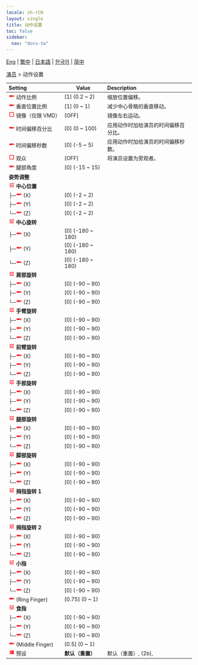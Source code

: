 ```yaml
---
locale: zh-rCN
layout: single
title: 动作设置
toc: false
sidebar:
  nav: "docs-tw"
---
```

[Eng](/dancexr/menu/2025.4/actor/actor_motion) | [繁中](/tw/dancexr/menu/2025.4/actor/actor_motion) | [日本語](/jp/dancexr/menu/2025.4/actor/actor_motion) | [한국어](/kr/dancexr/menu/2025.4/actor/actor_motion) | [简中](/zh/dancexr/menu/2025.4/actor/actor_motion)

[演员](../menu#演员) > 动作设置



| Setting | Value | Description |
| :--- | --- | :--- |
|<nobr><img src="/images/icon/ic_slider.png" alt="slider icon"/> 动作比例</nobr>| [1] (0.2 ~ 2) | 缩放位置偏移。
|<nobr><img src="/images/icon/ic_slider.png" alt="slider icon"/> 垂直位置比例</nobr>| [1] (0 ~ 1) | 减少中心骨骼的垂直移动。
|<nobr><img src="/images/icon/ic_check_off.png" alt="check off icon"/> 镜像（仅限 VMD）</nobr>| [OFF] | 镜像左右运动。
|<nobr><img src="/images/icon/ic_slider.png" alt="slider icon"/> 时间偏移百分比</nobr>| [0] (0 ~ 100) | 应用动作时加给演员的时间偏移百分比。
|<nobr><img src="/images/icon/ic_slider.png" alt="slider icon"/> 时间偏移秒数</nobr>| [0] (-5 ~ 5) | 应用动作时加给演员的时间偏移秒数。
|<nobr><img src="/images/icon/ic_check_off.png" alt="check off icon"/> 观众</nobr>| [OFF] | 将演员设置为旁观者。
|<nobr><img src="/images/icon/ic_slider.png" alt="slider icon"/> 腿部角度</nobr>| [0] (-15 ~ 15) | 
|<nobr> <b>姿势调整</b></nobr>|| 
|<nobr><img src="/images/icon/ic_tune.png" alt="tune icon"/> <b>中心位置</b></nobr>| | 
|<nobr>├─<img src="/images/icon/ic_slider.png" alt="slider icon"/> (X)</nobr>| [0] (-2 ~ 2) | 
|<nobr>├─<img src="/images/icon/ic_slider.png" alt="slider icon"/> (Y)</nobr>| [0] (-2 ~ 2) | 
|<nobr>└─<img src="/images/icon/ic_slider.png" alt="slider icon"/> (Z)</nobr>| [0] (-2 ~ 2) | 
|<nobr><img src="/images/icon/ic_tune.png" alt="tune icon"/> <b>中心旋转</b></nobr>| | 
|<nobr>├─<img src="/images/icon/ic_slider.png" alt="slider icon"/> (X)</nobr>| [0] (-180 ~ 180) | 
|<nobr>├─<img src="/images/icon/ic_slider.png" alt="slider icon"/> (Y)</nobr>| [0] (-180 ~ 180) | 
|<nobr>└─<img src="/images/icon/ic_slider.png" alt="slider icon"/> (Z)</nobr>| [0] (-180 ~ 180) | 
|<nobr><img src="/images/icon/ic_tune.png" alt="tune icon"/> <b>肩部旋转</b></nobr>| | 
|<nobr>├─<img src="/images/icon/ic_slider.png" alt="slider icon"/> (X)</nobr>| [0] (-90 ~ 90) | 
|<nobr>├─<img src="/images/icon/ic_slider.png" alt="slider icon"/> (Y)</nobr>| [0] (-90 ~ 90) | 
|<nobr>└─<img src="/images/icon/ic_slider.png" alt="slider icon"/> (Z)</nobr>| [0] (-90 ~ 90) | 
|<nobr><img src="/images/icon/ic_tune.png" alt="tune icon"/> <b>手臂旋转</b></nobr>| | 
|<nobr>├─<img src="/images/icon/ic_slider.png" alt="slider icon"/> (X)</nobr>| [0] (-90 ~ 90) | 
|<nobr>├─<img src="/images/icon/ic_slider.png" alt="slider icon"/> (Y)</nobr>| [0] (-90 ~ 90) | 
|<nobr>└─<img src="/images/icon/ic_slider.png" alt="slider icon"/> (Z)</nobr>| [0] (-90 ~ 90) | 
|<nobr><img src="/images/icon/ic_tune.png" alt="tune icon"/> <b>前臂旋转</b></nobr>| | 
|<nobr>├─<img src="/images/icon/ic_slider.png" alt="slider icon"/> (X)</nobr>| [0] (-90 ~ 90) | 
|<nobr>├─<img src="/images/icon/ic_slider.png" alt="slider icon"/> (Y)</nobr>| [0] (-90 ~ 90) | 
|<nobr>└─<img src="/images/icon/ic_slider.png" alt="slider icon"/> (Z)</nobr>| [0] (-90 ~ 90) | 
|<nobr><img src="/images/icon/ic_tune.png" alt="tune icon"/> <b>手部旋转</b></nobr>| | 
|<nobr>├─<img src="/images/icon/ic_slider.png" alt="slider icon"/> (X)</nobr>| [0] (-90 ~ 90) | 
|<nobr>├─<img src="/images/icon/ic_slider.png" alt="slider icon"/> (Y)</nobr>| [0] (-90 ~ 90) | 
|<nobr>└─<img src="/images/icon/ic_slider.png" alt="slider icon"/> (Z)</nobr>| [0] (-90 ~ 90) | 
|<nobr><img src="/images/icon/ic_tune.png" alt="tune icon"/> <b>腿部旋转</b></nobr>| | 
|<nobr>├─<img src="/images/icon/ic_slider.png" alt="slider icon"/> (X)</nobr>| [0] (-90 ~ 90) | 
|<nobr>├─<img src="/images/icon/ic_slider.png" alt="slider icon"/> (Y)</nobr>| [0] (-90 ~ 90) | 
|<nobr>└─<img src="/images/icon/ic_slider.png" alt="slider icon"/> (Z)</nobr>| [0] (-90 ~ 90) | 
|<nobr><img src="/images/icon/ic_tune.png" alt="tune icon"/> <b>脚部旋转</b></nobr>| | 
|<nobr>├─<img src="/images/icon/ic_slider.png" alt="slider icon"/> (X)</nobr>| [0] (-90 ~ 90) | 
|<nobr>├─<img src="/images/icon/ic_slider.png" alt="slider icon"/> (Y)</nobr>| [0] (-90 ~ 90) | 
|<nobr>└─<img src="/images/icon/ic_slider.png" alt="slider icon"/> (Z)</nobr>| [0] (-90 ~ 90) | 
|<nobr><img src="/images/icon/ic_tune.png" alt="tune icon"/> <b>拇指旋转 1</b></nobr>| | 
|<nobr>├─<img src="/images/icon/ic_slider.png" alt="slider icon"/> (X)</nobr>| [0] (-90 ~ 90) | 
|<nobr>├─<img src="/images/icon/ic_slider.png" alt="slider icon"/> (Y)</nobr>| [0] (-90 ~ 90) | 
|<nobr>└─<img src="/images/icon/ic_slider.png" alt="slider icon"/> (Z)</nobr>| [0] (-90 ~ 90) | 
|<nobr><img src="/images/icon/ic_tune.png" alt="tune icon"/> <b>拇指旋转 2</b></nobr>| | 
|<nobr>├─<img src="/images/icon/ic_slider.png" alt="slider icon"/> (X)</nobr>| [0] (-90 ~ 90) | 
|<nobr>├─<img src="/images/icon/ic_slider.png" alt="slider icon"/> (Y)</nobr>| [0] (-90 ~ 90) | 
|<nobr>└─<img src="/images/icon/ic_slider.png" alt="slider icon"/> (Z)</nobr>| [0] (-90 ~ 90) | 
|<nobr><img src="/images/icon/ic_tune.png" alt="tune icon"/> <b>小指</b></nobr>| | 
|<nobr>├─<img src="/images/icon/ic_slider.png" alt="slider icon"/> (X)</nobr>| [0] (-90 ~ 90) | 
|<nobr>├─<img src="/images/icon/ic_slider.png" alt="slider icon"/> (Y)</nobr>| [0] (-90 ~ 90) | 
|<nobr>└─<img src="/images/icon/ic_slider.png" alt="slider icon"/> (Z)</nobr>| [0] (-90 ~ 90) | 
|<nobr><img src="/images/icon/ic_slider.png" alt="slider icon"/> (Ring Finger)</nobr>| [0.75] (0 ~ 1) | 
|<nobr><img src="/images/icon/ic_tune.png" alt="tune icon"/> <b>食指</b></nobr>| | 
|<nobr>├─<img src="/images/icon/ic_slider.png" alt="slider icon"/> (X)</nobr>| [0] (-90 ~ 90) | 
|<nobr>├─<img src="/images/icon/ic_slider.png" alt="slider icon"/> (Y)</nobr>| [0] (-90 ~ 90) | 
|<nobr>└─<img src="/images/icon/ic_slider.png" alt="slider icon"/> (Z)</nobr>| [0] (-90 ~ 90) | 
|<nobr><img src="/images/icon/ic_slider.png" alt="slider icon"/> (Middle Finger)</nobr>| [0.5] (0 ~ 1) | 
|<nobr><img src="/images/icon/ic_list.png" alt="list icon"/> 预设</nobr>| **默认（重置）** | 默认（重置）, (2b),  |
